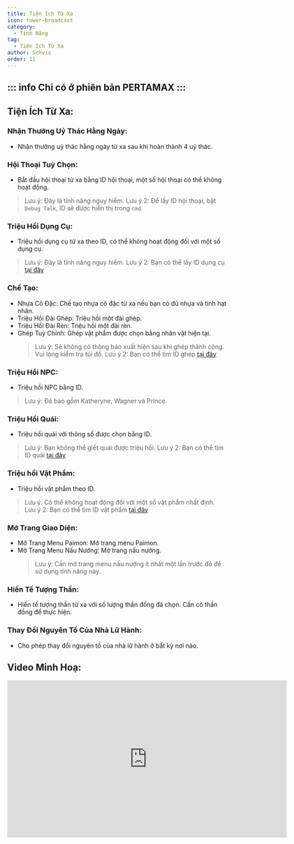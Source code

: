 ```yaml
---
title: Tiện Ích Từ Xa
icon: tower-broadcast
category:
  - Tính Năng
tag:
  - Tiện Ích Từ Xa
author: Schvis
order: 11
---
```

::: info Chỉ có ở phiên bản PERTAMAX
:::
---
## Tiện Ích Từ Xa:
### Nhận Thưởng Uỷ Thác Hằng Ngày:
- Nhận thưởng uỷ thác hằng ngày từ xa sau khi hoàn thành 4 uỷ thác.
### Hội Thoại Tuỳ Chọn:
- Bắt đầu hội thoại từ xa bằng ID hội thoại, một số hội thoại có thể không hoạt động.
> Lưu ý: Đây là tính năng nguy hiểm.
> Lưu ý 2: Để lấy ID hội thoại, bật `Debug Talk`, ID sẽ được hiển thị trong `cmd`.
### Triệu Hồi Dụng Cụ:
- Triệu hồi dụng cụ từ xa theo ID, có thể không hoạt động đối với một số dụng cụ.
> Lưu ý: Đây là tính năng nguy hiểm.
> Lưu ý 2: Bạn có thể lấy ID dụng cụ [tại đây](https://github.com/jie65535/GrasscutterCommandGenerator/blob/main/Source/GrasscutterTools/Resources/en-us/Gadget.txt)
### Chế Tạo:
- Nhựa Cô Đặc: Chế tạo nhựa cô đặc từ xa nếu bạn có đủ nhựa và tinh hạt nhân.
- Triệu Hồi Đài Ghép: Triệu hồi một đài ghép.
- Triệu Hồi Đài Rèn: Triệu hồi một đài rèn.
- Ghép Tuỳ Chỉnh: Ghép vật phẩm được chọn bằng nhân vật hiện tại.
    > Lưu ý: Sẽ không có thông báo xuất hiện sau khi ghép thành công. Vui lòng kiểm tra túi đồ.
    > Lưu ý 2: Bạn có thể tìm ID ghép [tại đây](https://github.com/jie65535/GrasscutterCommandGenerator/blob/main/Source/GrasscutterTools/Resources/en-us/Item.txt)
### Triệu Hồi NPC:
- Triệu hồi NPC bằng ID.
> Lưu ý: Đã bao gồm Katheryne, Wagner và Prince.
### Triệu Hồi Quái:
- Triệu hồi quái với thông số được chọn bằng ID.
> Lưu ý: Bạn không thể giết quái được triệu hồi.
> Lưu ý 2: Bạn có thể tìm ID quái [tại đây](https://github.com/jie65535/GrasscutterCommandGenerator/blob/main/Source/GrasscutterTools/Resources/en-us/Monsters.txt)
### Triệu hồi Vật Phẩm:
- Triệu hồi vật phẩm theo ID.
> Lưu ý: Có thể không hoạt động đối với một số vật phẩm nhất định.
> Lưu ý 2: Bạn có thể tìm ID vật phẩm [tại đây](https://github.com/jie65535/GrasscutterCommandGenerator/blob/main/Source/GrasscutterTools/Resources/en-us/Item.txt)
### Mở Trang Giao Diện:
- Mở Trang Menu Paimon: Mở trang menu Paimon.
- Mở Trang Menu Nấu Nướng: Mở trang nấu nướng.
    > Lưu ý: Cần mở trang menu nấu nướng ít nhất một lần trước đó để sử dụng tính năng này.
### Hiến Tế Tượng Thần:
- Hiến tế tượng thần từ xa với số lượng thần đồng đã chọn. Cần có thần đồng để thực hiện.
### Thay Đổi Nguyên Tố Của Nhà Lữ Hành:
- Cho phép thay đổi nguyên tố của nhà lữ hành ở bất kỳ nơi nào.

## Video Minh Hoạ:

<div class="iframe-container"><iframe width="640" height="360" src="https://www.youtube.com/embed/XGztUEy82sE?list=PL5eI1Tb64p56g27qfYk7VuFTz4FK6YrKa" title="Korepi - Remote Utilities (Sponsor)" frameborder="0" allow="accelerometer; autoplay; clipboard-write; encrypted-media; gyroscope; picture-in-picture; web-share" allowfullscreen></iframe></div>

